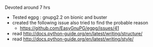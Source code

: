 Devoted around 7 hrs
- Tested egpg : gnupg2.2 on bionic and buster
- created the following issue also tried to find the probable reason
  - https://github.com/EasyGnuPG/egpg/issues/41
- read http://docs.python-guide.org/en/latest/writing/structure/
- read http://docs.python-guide.org/en/latest/writing/style/
